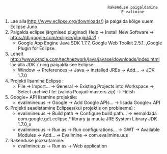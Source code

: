                                                   Rakenduse paigaldamine
                                                        E-valimine


1. Lae alla(http://www.eclipse.org/downloads/) ja paigalda kõige uuem Eclipse Juno. 
2. Paigalda eclipse järgmised pluginad( Help -> Install New Software -> https://dl.google.com/eclipse/plugin/4.2) : 
   * Google App Engine Java SDK 1.7.7, Google Web Toolkit 2.5.1. ,Google Plugin for Eclipse.
3. Lehelt http://www.oracle.com/technetwork/java/javase/downloads/index.html lae alla JDK 7 ning paigalda see Eclipse:
   * Window -> Preferences -> Java -> installed JREs -> Add... -> JDK 1.7.0
4. Projekti lisamine Eclipse :
   * File -> Import... -> General -> Existing Projects into Workspace -> Select archive file: (valida Poojad-masters.zip) -> Finish
5. Google+ API lisamine projektile:
   * evalimineuus -> Google -> Add Google APIs... -> lisada Google+ API
6. Projekti seadistamine Eclipses(kui projektis on probleeme) :
   * evalimineuus -> Build path -> Configure build path... -> eemaldada com.google.gdt.eclipse.* library ja muuta JRE System Library JDK 1.7.0_x
   * evalimineuus -> Run as -> Run configurations... -> GWT -> Available Modules -> Add... -> Evalimine -> com.evalimine.uus
7. Rakenduse jooksutamine:
    * evalimineuus -> Run as -> Web application
  
